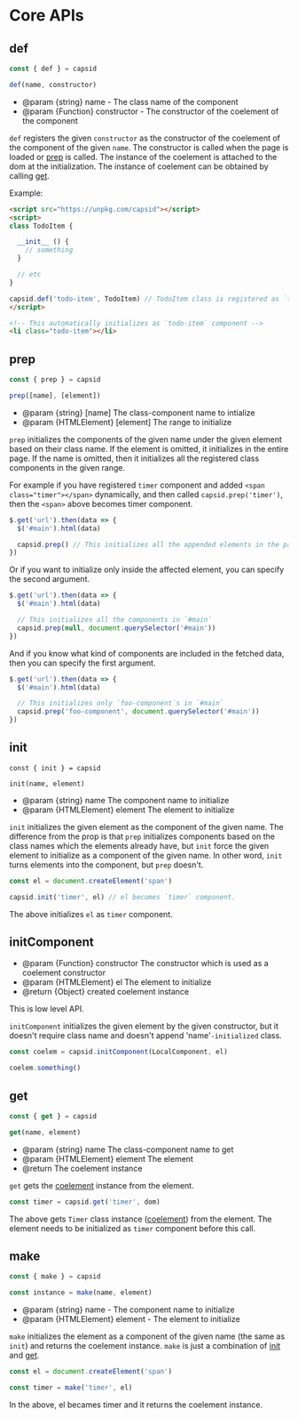 # Core APIs

## def

```js
const { def } = capsid

def(name, constructor)
```

- @param {string} name - The class name of the component
- @param {Function} constructor - The constructor of the coelement of the component

`def` registers the given `constructor` as the constructor of the coelement of the component of the given `name`. The constructor is called when the page is loaded or [prep](#prep) is called. The instance of the coelement is attached to the dom at the initialization. The instance of coelement can be obtained by calling [get](#get).

Example:

```html
<script src="https://unpkg.com/capsid"></script>
<script>
class TodoItem {

  __init__ () {
    // something
  }

  // etc
}

capsid.def('todo-item', TodoItem) // TodoItem class is registered as `todo-item` component
</script>

<!-- This automatically initializes as `todo-item` component -->
<li class="todo-item"></li>
```

## prep

```js
const { prep } = capsid

prep([name], [element])
```

- @param {string} [name] The class-component name to intialize
- @param {HTMLElement} [element] The range to initialize

`prep` initializes the components of the given name under the given element based on their class name. If the element is omitted, it initializes in the entire page. If the name is omitted, then it initializes all the registered class components in the given range.

For example if you have registered `timer` component and added `<span class="timer"></span>` dynamically, and then called `capsid.prep('timer')`, then the `<span>` above becomes timer component.

```js
$.get('url').then(data => {
  $('#main').html(data)

  capsid.prep() // This initializes all the appended elements in the page.
})
```

Or if you want to initialize only inside the affected element, you can specify the second argument.

```js
$.get('url').then(data => {
  $('#main').html(data)

  // This initializes all the components in `#main`
  capsid.prep(null, document.querySelector('#main'))
})
```

And if you know what kind of components are included in the fetched data, then you can specify the first argument.

```js
$.get('url').then(data => {
  $('#main').html(data)

  // This initializes only `foo-component`s in `#main`
  capsid.prep('foo-component', document.querySelector('#main'))
})
```

## init

```
const { init } = capsid

init(name, element)
```

- @param {string} name The component name to initialize
- @param {HTMLElement} element The element to initialize

`init` initializes the given element as the component of the given name. The difference from the prop is that `prep` initializes components based on the class names which the elements already have, but `init` force the given element to initialize as a component of the given name. In other word, `init` turns elements into the component, but `prep` doesn't.

```js
const el = document.createElement('span')

capsid.init('timer', el) // el becomes `timer` component.
```

The above initializes `el` as `timer` component.

## initComponent

- @param {Function} constructor The constructor which is used as a coelement constructor
- @param {HTMLElement} el The element to initialize
- @return {Object} created coelement instance

This is low level API.

`initComponent` initializes the given element by the given constructor, but it doesn't require class name and doesn't append 'name'`-initialized` class.

```js
const coelem = capsid.initComponent(LocalComponent, el)

coelem.something()
```

## get

```js
const { get } = capsid

get(name, element)
```

- @param {string} name The class-component name to get
- @param {HTMLElement} element The element
- @return The coelement instance

`get` gets the [coelement][coelement] instance from the element.

```js
const timer = capsid.get('timer', dom)
```

The above gets `Timer` class instance ([coelement][coelement]) from the element. The element needs to be initialized as `timer` component before this call.

## make

```js
const { make } = capsid

const instance = make(name, element)
```

- @param {string} name - The component name to initialize
- @param {HTMLElement} element - The element to initialize

`make` initializes the element as a component of the given name (the same as `init`) and returns the coelement instance. `make` is just a combination of [init](#init) and [get](#get).

```js
const el = document.createElement('span')

const timer = make('timer', el)
```

In the above, el becames timer and it returns the coelement instance.

[coelement]: ../guides/component.md
